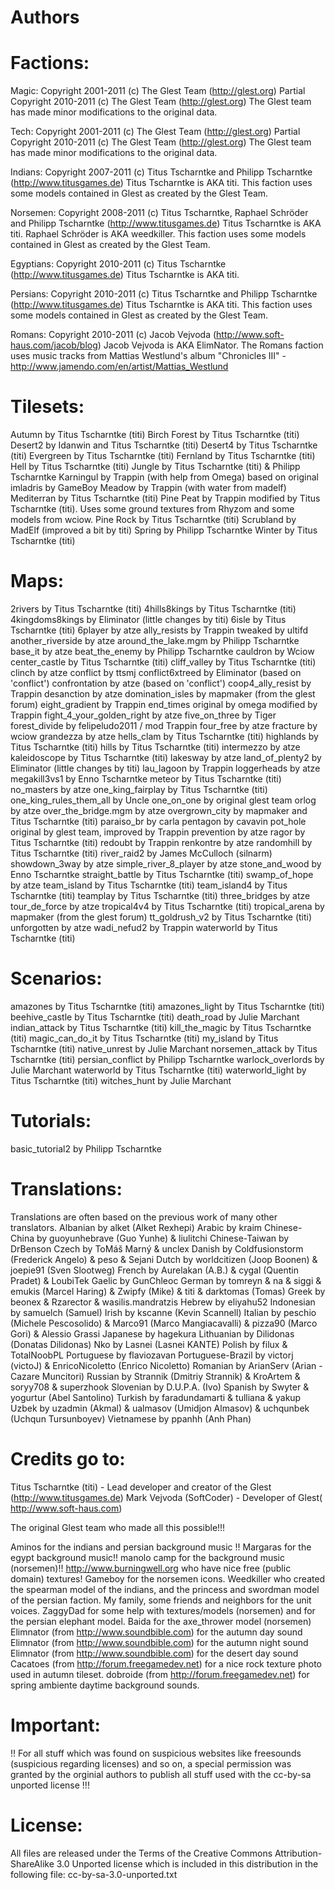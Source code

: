 # Authors

Factions:
=========

Magic:
Copyright 2001-2011 (c) The Glest Team (<http://glest.org>)
Partial Copyright 2010-2011 (c) The Glest Team (<http://glest.org>)
The Glest team has made minor modifications to the original data.

Tech: 
Copyright 2001-2011 (c) The Glest Team (<http://glest.org>)
Partial Copyright 2010-2011 (c) The Glest Team (<http://glest.org>)
The Glest team has made minor modifications to the original data.

Indians:
Copyright 2007-2011 (c) Titus Tscharntke and Philipp Tscharntke
(<http://www.titusgames.de>)
Titus Tscharntke is AKA titi.
This faction uses some models contained in Glest as created by the Glest Team.

Norsemen:
Copyright 2008-2011 (c) Titus Tscharntke, Raphael Schröder and Philipp
Tscharntke (<http://www.titusgames.de>)
Titus Tscharntke is AKA titi.
Raphael Schröder is AKA weedkiller.
This faction uses some models contained in Glest as created by the Glest Team.

Egyptians:
Copyright 2010-2011 (c) Titus Tscharntke (<http://www.titusgames.de>)
Titus Tscharntke is AKA titi.

Persians:
Copyright 2010-2011 (c) Titus Tscharntke and Philipp Tscharntke
(<http://www.titusgames.de>)
Titus Tscharntke is AKA titi.
This faction uses some models contained in Glest as created by the Glest Team.

Romans:
Copyright 2010-2011 (c) Jacob Vejvoda (<http://www.soft-haus.com/jacob/blog>)
Jacob Vejvoda is AKA ElimNator.
The Romans faction uses music tracks from Mattias Westlund's album
"Chronicles III" - http://www.jamendo.com/en/artist/Mattias_Westlund

Tilesets:
=========
 Autumn             by Titus Tscharntke (titi)
 Birch Forest       by Titus Tscharntke (titi)
 Desert2            by Idanwin and Titus Tscharntke (titi)
 Desert4            by Titus Tscharntke (titi)
 Evergreen          by Titus Tscharntke (titi)
 Fernland           by Titus Tscharntke (titi)
 Hell               by Titus Tscharntke (titi)
 Jungle             by Titus Tscharntke (titi) & Philipp Tscharntke
 Karningul          by Trappin (with help from Omega) based on original
                      imladris by GameBoy
 Meadow             by Trappin (with water from madelf)
 Mediterran         by Titus Tscharntke (titi)
 Pine Peat          by Trappin modified by Titus Tscharntke (titi). Uses some
                      ground textures from Rhyzom and some models from wciow.
 Pine Rock          by Titus Tscharntke (titi)
 Scrubland          by MadElf (improved a bit by titi)
 Spring             by Philipp Tscharntke
 Winter             by Titus Tscharntke (titi)

Maps:
=====
 2rivers                        by Titus Tscharntke (titi)
 4hills8kings                   by Titus Tscharntke (titi)
 4kingdoms8kings                by Eliminator (little changes by titi)
 6isle                          by Titus Tscharntke (titi)
 6player                        by atze
 ally_resists                   by Trappin tweaked by ultifd
 another_riverside              by atze
 around_the_lake.mgm            by Philipp Tscharntke
 base_it                        by atze
 beat_the_enemy                 by Philipp Tscharntke
 cauldron                       by Wciow
 center_castle                  by Titus Tscharntke (titi)
 cliff_valley                   by Titus Tscharntke (titi)
 clinch                         by atze
 conflict                       by ttsmj
 conflict6xtreed                by Eliminator (based on 'conflict')
 confrontation                  by atze (based on 'conflict')
 coop4_ally_resist              by Trappin
 desanction                     by atze
 domination_isles               by mapmaker (from the glest forum)
 eight_gradient                 by Trappin
 end_times                      original by omega modified by Trappin
 fight_4_your_golden_right      by atze
 five_on_three                  by Tiger
 forest_divide                  by felipeludo2011 / mod Trappin
 four_free                      by atze
 fracture                       by wciow
 grandezza                      by atze
 hells_clam                     by Titus Tscharntke (titi)
 highlands                      by Titus Tscharntke (titi)
 hills                          by Titus Tscharntke (titi)
 intermezzo                     by atze
 kaleidoscope                   by Titus Tscharntke (titi)
 lakesway                       by atze
 land_of_plenty2                by Eliminator (little changes by titi)
 lau_lagoon                     by Trappin
 loggerheads                    by atze
 megakill3vs1                   by Enno Tscharntke
 meteor                         by Titus Tscharntke (titi)
 no_masters                     by atze
 one_king_fairplay              by Titus Tscharntke (titi)
 one_king_rules_them_all        by Uncle
 one_on_one                     by original glest team
 orlog                          by atze
 over_the_bridge.mgm            by atze
 overgrown_city                 by mapmaker and Titus Tscharntke (titi)
 paraiso_br                     by carla
 pentagon                       by cavavin
 pot_hole                       original by glest team, improved by Trappin
 prevention                     by atze
 ragor                          by Titus Tscharntke (titi)
 redoubt                        by Trappin
 renkontre                      by atze
 randomhill                     by Titus Tscharntke (titi)
 river_raid2                    by James McCulloch (silnarm)
 showdown_3way                  by atze
 simple_river_8_player          by atze
 stone_and_wood                 by Enno Tscharntke
 straight_battle                by Titus Tscharntke (titi)
 swamp_of_hope                  by atze
 team_island                    by Titus Tscharntke (titi)
 team_island4                   by Titus Tscharntke (titi)
 teamplay                       by Titus Tscharntke (titi)
 three_bridges                  by atze
 tour_de_force                  by atze
 tropical4v4                    by Titus Tscharntke (titi)
 tropical_arena                 by mapmaker (from the glest forum)
 tt_goldrush_v2                 by Titus Tscharntke (titi)
 unforgotten                    by atze
 wadi_nefud2                    by Trappin
 waterworld                     by Titus Tscharntke (titi)

Scenarios:
==========
 amazones                   by Titus Tscharntke (titi)
 amazones_light             by Titus Tscharntke (titi)
 beehive_castle             by Titus Tscharntke (titi)
 death_road                 by Julie Marchant
 indian_attack              by Titus Tscharntke (titi)
 kill_the_magic             by Titus Tscharntke (titi)
 magic_can_do_it            by Titus Tscharntke (titi)
 my_island                  by Titus Tscharntke (titi)
 native_unrest              by Julie Marchant
 norsemen_attack            by Titus Tscharntke (titi)
 persian_conflict           by Philipp Tscharntke
 warlock_overlords          by Julie Marchant
 waterworld                 by Titus Tscharntke (titi)
 waterworld_light           by Titus Tscharntke (titi)
 witches_hunt               by Julie Marchant

Tutorials:
==========
 basic_tutorial2            by Philipp Tscharntke

Translations:
=============
Translations are often based on the previous work of many other translators.
Albanian              by alket (Alket Rexhepi)
Arabic                by kraim
Chinese-China         by guoyunhebrave (Guo Yunhe) & liulitchi
Chinese-Taiwan        by DrBenson
Czech                 by ToMáš Marný & unclex
Danish                by Coldfusionstorm (Frederick Angelo) & peso & Sejani
Dutch                 by worldcitizen (Joop Boonen) & joepie91 (Sven Slootweg)
French                by Aurelakan (A.B.) & cygal (Quentin Pradet) & LoubiTek
Gaelic                by GunChleoc
German                by tomreyn & na & siggi & emukis (Marcel Haring) &
                        Zwipfy (Mike) & titi & darktomas (Tomas)
Greek                 by beonex & Rzarector & wasilis.mandratzis
Hebrew                by eliyahu52
Indonesian            by samuelch (Samuel)
Irish                 by kscanne (Kevin Scannell)
Italian               by peschio (Michele Pescosolido) & Marco91 (Marco
                        Mangiacavalli) & pizza90 (Marco Gori) & Alessio Grassi
Japanese              by hagekura
Lithuanian            by Dilidonas (Donatas Dilidonas)
Nko                   by Lasnei (Lasnei KANTE)
Polish                by filux & TotalNoobPL
Portuguese            by flaviozavan
Portuguese-Brazil     by victorj (victoJ) & EnricoNicoletto (Enrico Nicoletto)
Romanian              by ArianServ (Arian - Cazare Muncitori)
Russian               by Strannik (Dmitriy Strannik) & KroArtem & soryy708 &
                        superzhook
Slovenian             by D.U.P.A. (Ivo)
Spanish               by Swyter & yogurtur (Abel Santolino)
Turkish               by faradundamarti & tulliana & yakup
Uzbek                 by uzadmin (Akmal) & ualmasov (Umidjon Almasov) &
                        uchqunbek (Uchqun Tursunboyev)
Vietnamese            by ppanhh (Anh Phan)

Credits go to:
==============
Titus Tscharntke (titi) - Lead developer and creator of the Glest (http://www.titusgames.de)
Mark Vejvoda (SoftCoder) - Developer of Glest( http://www.soft-haus.com)

The original Glest team who made all this possible!!!

Aminos for the indians and persian background music !!
Margaras for the egypt background music!!
manolo camp for the background music (norsemen)!!
http://www.burningwell.org who have nice free (public domain) textures!
Gameboy for the norsemen icons.
Weedkiller who created the spearman model of the indians, and the princess and
  swordman model of the persian faction.
My family, some friends and neighbors for the unit voices.
ZaggyDad for some help with textures/models (norsemen) and for the persian
  elephant model.
Baida for the axe_thrower model (norsemen)
Elimnator (from http://www.soundbible.com) for the autumn day sound
Elimnator (from http://www.soundbible.com) for the autumn night sound
Elimnator (from http://www.soundbible.com) for the  desert day sound
Cacatoes (from http://forum.freegamedev.net) for a nice rock texture photo
  used in autumn tileset.
dobroide (from http://forum.freegamedev.net) for spring ambiente daytime
  background sounds.

Important:
==========
!! For all stuff which was found on suspicious websites like freesounds (suspicious
regarding licenses) and so on, a special permission was granted by the orginial
authors to publish all stuff used with the cc-by-sa unported license !!!

License:
========
All files are released under the Terms of the Creative Commons Attribution-ShareAlike
3.0 Unported license which is included in this distribution in the following file:
  cc-by-sa-3.0-unported.txt
